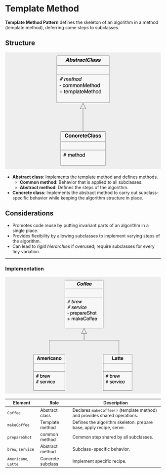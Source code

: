 # Template Method

**Template Method Pattern** defines the skeleton of an algorithm in a method (template method), deferring some steps to subclasses.

## Structure

![Template method pattern](figures/templatemethod.png)
- **Abstract class**: Implements the template method and defines methods.
  - **Common method**: Behavior that is applied to all subclasses.
  - **Abstract method**: Defines the steps of the algorithm.
- **Concrete class**: Implements the abstract method to carry out subclass-specific behavior while keeping the algorithm structure in place.

## Considerations

- Promotes code reuse by putting invariant parts of an algorithm in a single place.
- Provides flexibility by allowing subclasses to implement varying steps of the algorithm.
- Can lead to *rigid hierarchies* if overused; require subclasses for every tiny variation.

---

### Implementation

![Template method pattern](figures/templatemethod_impl.png)

| Element              | Role              | Description                                                               |
|----------------------|-------------------|---------------------------------------------------------------------------|
| `Coffee`             | Abstract class    | Declares `makeCoffee()` (template method) and provides shared operations. |
| `makeCoffee`         | Template method   | Defines the algorithm skeleton: prepare base, apply recipe, serve.        |
| `prepareShot`        | common method     | Common step shared by all subclasses.                                     |
| `brew`, `service`    | Abstract method   | Subclass-specific behavior.                                               |
| `Americano`, `Latte` | Concrete subclass | Implement specific recipe.                                                |